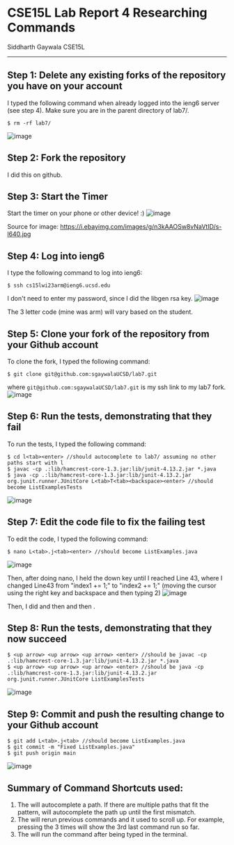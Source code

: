 # CSE15L Lab Report 4 Researching Commands
Siddharth Gaywala
CSE15L

***

## Step 1: Delete any existing forks of the repository you have on your account
I typed the following command when already logged into the ieng6 server (see step 4). Make sure you are in the parent directory of lab7/.
```
$ rm -rf lab7/
```
![image](https://user-images.githubusercontent.com/122569404/221385766-8f95800a-e5f1-4820-b86e-98501b2fc3f0.png)


## Step 2: Fork the repository
I did this on github.

## Step 3: Start the Timer
Start the timer on your phone or other device! :)
![image](https://user-images.githubusercontent.com/122569404/221037619-447fe4a5-d4fd-44d5-b7ac-fc8f77add389.png)

Source for image: https://i.ebayimg.com/images/g/n3kAAOSw8vNaVtID/s-l640.jpg


## Step 4: Log into ieng6
I type the following command to log into ieng6:
```
$ ssh cs15lwi23arm@ieng6.ucsd.edu
```
I don't need to enter my password, since I did the libgen rsa key.
![image](https://user-images.githubusercontent.com/122569404/221037846-61b75bd6-01cd-4603-a78a-c250db284922.png)

The 3 letter code (mine was arm) will vary based on the student.

## Step 5: Clone your fork of the repository from your Github account
To clone the fork, I typed the following command:
```
$ git clone git@github.com:sgaywalaUCSD/lab7.git
```

where `git@github.com:sgaywalaUCSD/lab7.git` is my ssh link to my lab7 fork.
![image](https://user-images.githubusercontent.com/122569404/221385329-ce4318be-57d5-41be-ae15-9cc80fff51fd.png)


## Step 6: Run the tests, demonstrating that they fail
To run the tests, I typed the following command:
```
$ cd l<tab><enter> //should autocomplete to lab7/ assuming no other paths start with l
$ javac -cp .:lib/hamcrest-core-1.3.jar:lib/junit-4.13.2.jar *.java
$ java -cp .:lib/hamcrest-core-1.3.jar:lib/junit-4.13.2.jar org.junit.runner.JUnitCore L<tab>T<tab><backspace><enter> //should become ListExamplesTests
```
![image](https://user-images.githubusercontent.com/122569404/221385381-5a0ee141-d6d0-4b00-b712-2ecf87943948.png)


## Step 7: Edit the code file to fix the failing test
To edit the code, I typed the following command:  
```
$ nano L<tab>.j<tab><enter> //should become ListExamples.java
```
![image](https://user-images.githubusercontent.com/122569404/221385455-1d7f76c4-3322-4b90-85e8-2d007cafdfa2.png)

Then, after doing nano, I held the down key until I reached Line 43, where I changed Line43 from "index1 += 1;" to "index2 += 1;" (moving the cursor using the right key and backspace and then typing 2)
![image](https://user-images.githubusercontent.com/122569404/221385486-df1da99a-1bcf-4646-8135-47c5a9e647fe.png)


Then, I did <ctrl O> and then <enter> and then <ctrl X>.

## Step 8: Run the tests, demonstrating that they now succeed
```
$ <up arrow> <up arrow> <up arrow> <enter> //should be javac -cp .:lib/hamcrest-core-1.3.jar:lib/junit-4.13.2.jar *.java
$ <up arrow> <up arrow> <up arrow> <enter> //should be java -cp .:lib/hamcrest-core-1.3.jar:lib/junit-4.13.2.jar org.junit.runner.JUnitCore ListExamplesTests
```
![image](https://user-images.githubusercontent.com/122569404/221385584-022f9e7d-ac74-42a5-aa71-4f300afcab96.png)

  
## Step 9: Commit and push the resulting change to your Github account
```
$ git add L<tab>.j<tab> //should become ListExamples.java
$ git commit -m "Fixed ListExamples.java"
$ git push origin main
```
  ![image](https://user-images.githubusercontent.com/122569404/221385625-ec6b6f2a-b88c-4b92-b78c-f0ad6ec24ba7.png)

  ## Summary of Command Shortcuts used:
  1. The <tab> will autocomplete a path. If there are multiple paths that fit the pattern, <tab> will autocomplete the path up until the first mismatch.
  2. The <up arrow> will rerun previous commands and it used to scroll up. For example, pressing the <up> 3 times will show the 3rd last command run so far.
  3. The <enter> will run the command after being typed in the terminal.
  
